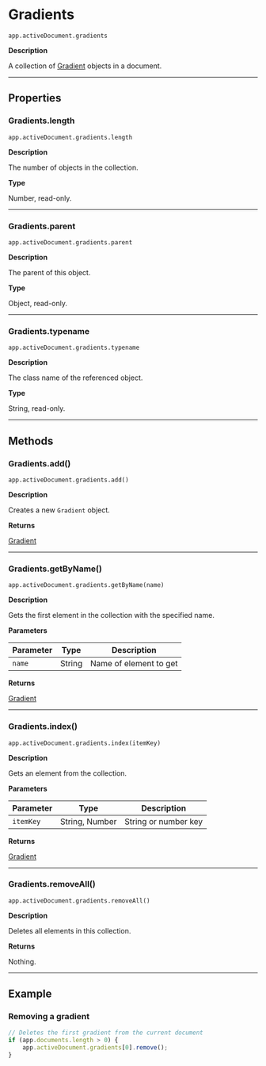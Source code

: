 # Gradients

`app.activeDocument.gradients`

**Description**

A collection of [Gradient](./Gradient.md) objects in a document.

---

## Properties

### Gradients.length

`app.activeDocument.gradients.length`

**Description**

The number of objects in the collection.

**Type**

Number, read-only.

---

### Gradients.parent

`app.activeDocument.gradients.parent`

**Description**

The parent of this object.

**Type**

Object, read-only.

---

### Gradients.typename

`app.activeDocument.gradients.typename`

**Description**

The class name of the referenced object.

**Type**

String, read-only.

---

## Methods

### Gradients.add()

`app.activeDocument.gradients.add()`

**Description**

Creates a new `Gradient` object.

**Returns**

[Gradient](./Gradient.md)

---

### Gradients.getByName()

`app.activeDocument.gradients.getByName(name)`

**Description**

Gets the first element in the collection with the specified name.

**Parameters**

| Parameter   | Type   | Description            |
|-------------|--------|------------------------|
| `name`      | String | Name of element to get |

**Returns**

[Gradient](./Gradient.md)

---

### Gradients.index()

`app.activeDocument.gradients.index(itemKey)`

**Description**

Gets an element from the collection.

**Parameters**

| Parameter   | Type           | Description          |
|-------------|----------------|----------------------|
| `itemKey`   | String, Number | String or number key |

**Returns**

[Gradient](./Gradient.md)

---

### Gradients.removeAll()

`app.activeDocument.gradients.removeAll()`

**Description**

Deletes all elements in this collection.

**Returns**

Nothing.

---

## Example

### Removing a gradient

```javascript
// Deletes the first gradient from the current document
if (app.documents.length > 0) {
    app.activeDocument.gradients[0].remove();
}
```
